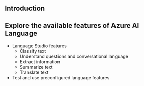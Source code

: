 ## Introduction
## Explore the available features of Azure AI Language
  - Language Studio features
    - Classify text
    - Understand questions and conversational language
    - Extract information
    - Summarize text
    - Translate text
  - Test and use preconfigured language features